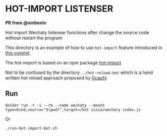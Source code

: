 # HOT-IMPORT LISTENSER

**PR from @xinbenlv**

Hot import Wechaty listenser functions after change the source code without restart the program

This directory is an example of how to use `hot-import` 
feature introduced in [this commit](https://github.com/Chatie/wechaty/commit/c47715b4470e7ade9a2590fd3e66985dd7977622). 

The hot-import is based on an npm package [hot-import](https://www.npmjs.com/package/hot-import)

Not to be confused by the directory `../hot-reload-bot` which is a hand written
hot reload approach proposed by [Gcaufy](https://github.com/Gcaufy)


## Run

 ```shell
 docker run -t -i --rm --name wechaty --mount type=bind,source="$(pwd)",target=/bot zixia/wechaty index.js
 ```

Or

```shell
./run-hot-import-bot.sh
```

